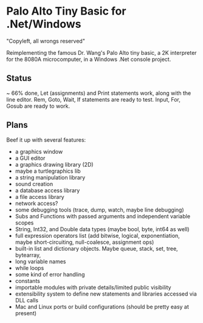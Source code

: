 # Palo Alto Tiny Basic for .Net/Windows
"Copyleft, all wrongs reserved"

Reimplementing the famous Dr. Wang's Palo Alto tiny basic, a 2K interpreter for the 8080A microcomputer, in a Windows .Net console project.

## Status
~ 66% done, Let (assignments) and Print statements work, along with the line editor.  Rem, Goto, Wait, If statements are ready to test.  Input, For, Gosub are ready to work.

## Plans
Beef it up with several features:
- a graphics window
- a GUI editor
- a graphics drawing library (2D)
- maybe a turtlegraphics lib
- a string manipulation library
- sound creation
- a database access library
- a file access library
- network access?
- some debugging tools (trace, dump, watch, maybe line debugging)
- Subs and Functions with passed arguments and independent variable scopes
- String, Int32, and Double data types (maybe bool, byte, int64 as well)
- full expression operators list (add bitwise, logical, exponentiation, maybe short-circuiting, null-coalesce, assignment ops)
- built-in list and dictionary objects. Maybe queue, stack, set, tree, bytearray,
- long variable names
- while loops
- some kind of error handling
- constants
- importable modules with private details/limited public visibility
- extensibility system to define new statements and libraries accessed via DLL calls
- Mac and Linux ports or build configurations (should be pretty easy at present)
